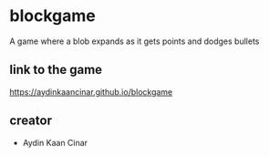 # blockgame
A game where a blob expands as it gets points and dodges bullets
## link to the game
https://aydinkaancinar.github.io/blockgame
## creator
* Aydin Kaan Cinar
